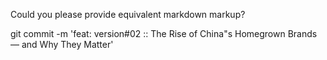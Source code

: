 Could you please provide equivalent markdown markup?

git commit -m 'feat: version#02 :: The Rise of China\"s Homegrown Brands — and Why They Matter'